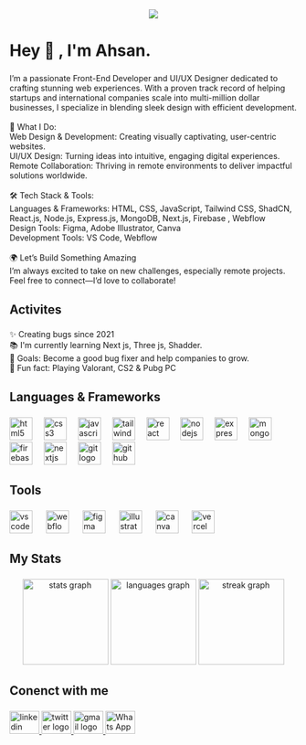 <div align="center">
  <img height="" src="https://i.postimg.cc/3N5P7Fpn/Github-Cover-3.jpg"  />
</div>

###

<h1 align="left">Hey 👋 , I'm Ahsan.</h1>

###

<p align="left">I’m a passionate Front-End Developer and UI/UX Designer dedicated to crafting stunning web experiences. With a proven track record of helping startups and international companies scale into multi-million dollar businesses, I specialize in blending sleek design with efficient development.<br><br>🚀 What I Do:<br>Web Design & Development: Creating visually captivating, user-centric websites.<br>UI/UX Design: Turning ideas into intuitive, engaging digital experiences.<br>Remote Collaboration: Thriving in remote environments to deliver impactful solutions worldwide.<br><br>🛠 Tech Stack & Tools:<br>Languages & Frameworks: HTML, CSS, JavaScript, Tailwind CSS, ShadCN, React.js, Node.js, Express.js, MongoDB, Next.js, Firebase , Webflow<br>Design Tools: Figma, Adobe Illustrator, Canva<br>Development Tools: VS Code, Webflow<br><br>🌍 Let’s Build Something Amazing<br>I’m always excited to take on new challenges, especially remote projects. Feel free to connect—I’d love to collaborate!</p>

###

<h2 align="left">Activites</h2>

###

<p align="left">✨ Creating bugs since 2021<br>📚 I'm currently learning Next js, Three js, Shadder.<br>🎯 Goals: Become a good bug fixer and help companies to grow. <br>🎲 Fun fact: Playing Valorant, CS2 & Pubg PC</p>

###

<h2 align="left">Languages & Frameworks</h2>

###

<div align="left">
  <img src="https://skillicons.dev/icons?i=html" height="40" alt="html5 logo"  />
  <img width="12" />
  <img src="https://skillicons.dev/icons?i=css" height="40" alt="css3 logo"  />
  <img width="12" />
  <img src="https://cdn.jsdelivr.net/gh/devicons/devicon/icons/javascript/javascript-original.svg" height="40" alt="javascript logo"  />
  <img width="12" />
  <img src="https://cdn.simpleicons.org/tailwindcss/06B6D4" height="40" alt="tailwindcss logo"  />
  <img width="12" />
  <img src="https://skillicons.dev/icons?i=react" height="40" alt="react logo"  />
  <img width="12" />
  <img src="https://skillicons.dev/icons?i=nodejs" height="40" alt="nodejs logo"  />
  <img width="12" />
  <img src="https://skillicons.dev/icons?i=express" height="40" alt="express logo"  />
  <img width="12" />
  <img src="https://skillicons.dev/icons?i=mongodb" height="40" alt="mongodb logo"  />
  <img width="12" />
  <img src="https://skillicons.dev/icons?i=firebase" height="40" alt="firebase logo"  />
  <img width="12" />
  <img src="https://cdn.jsdelivr.net/gh/devicons/devicon/icons/nextjs/nextjs-original.svg" height="40" alt="nextjs logo"  />
  <img width="12" />
  <img src="https://cdn.jsdelivr.net/gh/devicons/devicon/icons/git/git-original.svg" height="40" alt="git logo"  />
  <img width="12" />
  <img src="https://cdn.jsdelivr.net/gh/devicons/devicon/icons/github/github-original.svg" height="40" alt="github logo"  />
</div>

###

<h2 align="left">Tools</h2>

###

<div align="left">
  <img src="https://cdn.jsdelivr.net/gh/devicons/devicon/icons/vscode/vscode-original.svg" height="40" alt="vscode logo"  />
  <img width="16" />
  <img src="https://cdn.simpleicons.org/webflow/4353FF" height="40" alt="webflow logo"  />
  <img width="16" />
  <img src="https://cdn.jsdelivr.net/gh/devicons/devicon/icons/figma/figma-original.svg" height="40" alt="figma logo"  />
  <img width="16" />
  <img src="https://cdn.jsdelivr.net/gh/devicons/devicon/icons/illustrator/illustrator-plain.svg" height="40" alt="illustrator logo"  />
  <img width="16" />
  <img src="https://cdn.jsdelivr.net/gh/devicons/devicon/icons/canva/canva-original.svg" height="40" alt="canva logo"  />
  <img width="16" />
  <img src="https://cdn.simpleicons.org/vercel/000000" height="40" alt="vercel logo"  />
</div>

###

<h2 align="left">My Stats</h2>

###

<div align="center">
  <img src="https://github-readme-stats.vercel.app/api?username=AhsanHabib002&hide_title=false&hide_rank=false&show_icons=true&include_all_commits=true&count_private=true&disable_animations=false&theme=dracula&locale=en&hide_border=false&order=1" height="150" alt="stats graph"  />
  <img src="https://github-readme-stats.vercel.app/api/top-langs?username=AhsanHabib002&locale=en&hide_title=false&layout=compact&card_width=320&langs_count=5&theme=dracula&hide_border=false&order=2" height="150" alt="languages graph"  />
  <img src="https://streak-stats.demolab.com?user=AhsanHabib002&locale=en&mode=daily&theme=dracula&hide_border=false&border_radius=5&order=3" height="150" alt="streak graph"  />
</div>

###

<h2 align="left">Conenct with me</h2>

###

<div align="left">
  <a href="www.linkedin.com/in/theahsan-habib" target="_blank">
    <img src="https://raw.githubusercontent.com/maurodesouza/profile-readme-generator/master/src/assets/icons/social/linkedin/default.svg" width="52" height="40" alt="linkedin logo"  />
  </a>
  <a href="https://x.com/HeyAhsan0" target="_blank">
    <img src="https://raw.githubusercontent.com/maurodesouza/profile-readme-generator/master/src/assets/icons/social/twitter/default.svg" width="52" height="40" alt="twitter logo"  />
  </a>
  <a href="contact.heyahsan@gmail.com" target="_blank">
    <img src="https://raw.githubusercontent.com/maurodesouza/profile-readme-generator/master/src/assets/icons/social/gmail/default.svg" width="52" height="40" alt="gmail logo"  />
  </a>
  <a href="tel: +8801968399110" target="_blank">
    <img src="https://upload.wikimedia.org/wikipedia/commons/6/6b/WhatsApp.svg" width="52" height="40" alt="Whats App logo"  />
  </a>
</div>

###
